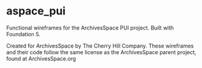 # aspace_pui
Functional wireframes for the ArchivesSpace PUI project. Built with Foundation 5.

Created for ArchivesSpace by The Cherry Hill Company. These wireframes and their code follow the same license as the ArchivesSpace parent project, found at ArchivesSpace.org